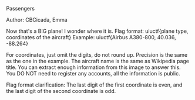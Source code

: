 Passengers

Author: CBCicada, Emma

Now that's a BIG plane! I wonder where it is. Flag format: uiuctf{plane type, coordinates of the aircraft} Example: uiuctf{Airbus A380-800, 40.036, -88.264}

For coordinates, just omit the digits, do not round up. Precision is the same as the one in the example. The aircraft name is the same as Wikipedia page title. You can extract enough information from this image to answer this. You DO NOT need to register any accounts, all the information is public.

Flag format clarification: The last digit of the first coordinate is even, and the last digit of the second coordinate is odd.
